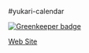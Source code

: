 #yukari-calendar

[![Greenkeeper badge](https://badges.greenkeeper.io/MakeNowJust/yukari-calendar.svg)](https://greenkeeper.io/)

[Web Site](http://yukari-calendar.herokuapp.com/)
